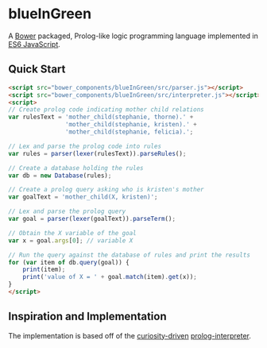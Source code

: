 # blueInGreen

A [Bower](http://bower.io/) packaged, Prolog-like logic programming language implemented in [ES6 JavaScript](https://people.mozilla.org/~jorendorff/es6-draft.html).

## Quick Start

```html
<script src="bower_components/blueInGreen/src/parser.js"></script>
<script src="bower_components/blueInGreen/src/interpreter.js"></script>
<script>
// Create prolog code indicating mother child relations
var rulesText = 'mother_child(stephanie, thorne).' +
                'mother_child(stephanie, kristen).' +
                'mother_child(stephanie, felicia).';

// Lex and parse the prolog code into rules
var rules = parser(lexer(rulesText)).parseRules();

// Create a database holding the rules
var db = new Database(rules);

// Create a prolog query asking who is kristen's mother
var goalText = 'mother_child(X, kristen)';

// Lex and parse the prolog query
var goal = parser(lexer(goalText)).parseTerm();

// Obtain the X variable of the goal
var x = goal.args[0]; // variable X

// Run the query against the database of rules and print the results
for (var item of db.query(goal)) {
    print(item);
    print('value of X = ' + goal.match(item).get(x));
}
</script>
```

## Inspiration and Implementation

The implementation is based off of the [curiosity-driven](https://github.com/curiosity-driven) [prolog-interpreter](https://github.com/curiosity-driven/prolog-interpreter).
